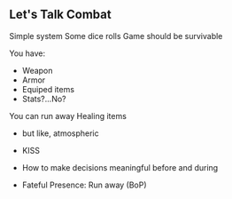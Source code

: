 ## Let's Talk Combat

Simple system
Some dice rolls
Game should be survivable

You have:
- Weapon
- Armor
- Equiped items
- Stats?...No?

You can run away
Healing items 
  - but like, atmospheric

- KISS
- How to make decisions meaningful before and during
- Fateful Presence: Run away (BoP)